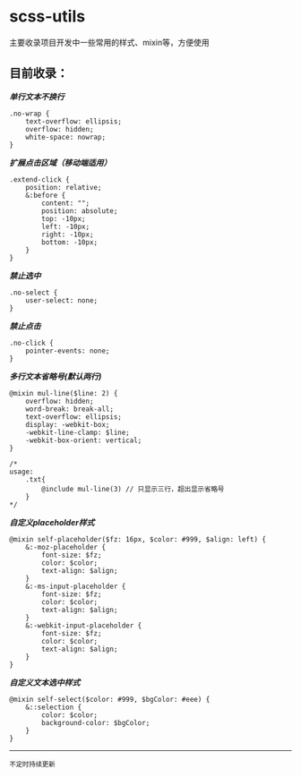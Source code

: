 # scss-utils


主要收录项目开发中一些常用的样式、mixin等，方便使用

目前收录：
---
***单行文本不换行***
```
.no-wrap {
    text-overflow: ellipsis;
    overflow: hidden;
    white-space: nowrap;
}
```
***扩展点击区域（移动端适用）***
```
.extend-click {
    position: relative;
    &:before {
        content: "";
        position: absolute;
        top: -10px;
        left: -10px;
        right: -10px;
        bottom: -10px;
    }
}
```

***禁止选中***
```
.no-select {
    user-select: none;
}
```

***禁止点击***
```
.no-click {
    pointer-events: none;
}
```

***多行文本省略号(默认两行)***
```
@mixin mul-line($line: 2) {
    overflow: hidden;
    word-break: break-all;
    text-overflow: ellipsis;
    display: -webkit-box;
    -webkit-line-clamp: $line;
    -webkit-box-orient: vertical;
}

/*
usage: 
    .txt{
        @include mul-line(3) // 只显示三行，超出显示省略号
    }
*/
```

***自定义placeholder样式***
```
@mixin self-placeholder($fz: 16px, $color: #999, $align: left) {
    &:-moz-placeholder {
        font-size: $fz;
        color: $color;
        text-align: $align;
    }
    &:-ms-input-placeholder {
        font-size: $fz;
        color: $color;
        text-align: $align;
    }
    &:-webkit-input-placeholder {
        font-size: $fz;
        color: $color;
        text-align: $align;
    }
}
```

***自定义文本选中样式***
```
@mixin self-select($color: #999, $bgColor: #eee) {
    &::selection {
        color: $color;
        background-color: $bgColor;
    }
}
```


---
<small>不定时持续更新<small>
